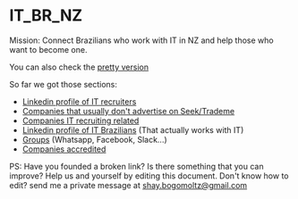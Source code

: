 # IT_BR_NZ

Mission: Connect Brazilians who work with IT in NZ and help those who want to become one.

You can also check the [pretty version](https://shaybogomoltz.github.io/IT_BR_NZ/)

So far we got those sections:

- [Linkedin profile of IT recruiters](/Linkedin_profile_of_IT_recruiters.md)
- [Companies that usually don't advertise on Seek/Trademe](/Companies_that_usually_dont_advertise_on_SeekTrademe.md)
- [Companies IT recruiting related](/Companies_IT_recruiting_related.md) 
- [Linkedin profile of IT Brazilians](Linkedin_profile_of_IT_Brazilians.md) (That actually works with IT)
- [Groups](Groups.md) (Whatsapp, Facebook, Slack...)
- [Companies accredited](Companies_accredited.md)

PS: Have you founded a broken link? Is there something that you can improve? Help us and yourself by editing this document. Don't know how to edit? send me a private message at shay.bogomoltz@gmail.com
